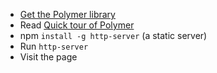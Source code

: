 * [Get the Polymer library](https://www.polymer-project.org/1.0/docs/start/getting-the-code.html)
* Read [Quick tour of Polymer](https://www.polymer-project.org/1.0/docs/start/quick-tour.html)
* npm `install -g http-server` (a static server)
* Run `http-server`
* Visit the page

